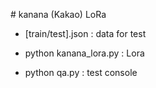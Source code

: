 #   k a n a n a  (Kakao) LoRa 

- [train/test].json : data for test
 
- python kanana_lora.py : Lora

 - python qa.py : test console
 
 

